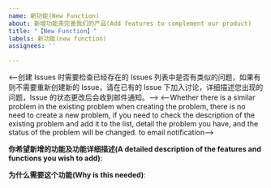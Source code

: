 ```yaml
---
name: 新功能(New Function)
about: 新增功能来完善我们的产品(Add features to complement our product)
title: "【New Function】"
labels: 新功能(new function)
assignees: ''

---
```


<--创建 Issues 时需要检查已经存在的 Issues 列表中是否有类似的问题，如果有则不需要重新创建新的 Issue，请在已有的 Issue 下加入讨论，详细描述您出现的问题，Issue 的状态更改后会收到邮件通知。-->
<--Whether there is a similar problem in the existing problem when creating the problem, there is no need to create a new problem, if you need to check the description of the existing problem and add it to the list, detail the problem you have, and the status of the problem will be changed. to email notification-->

**你希望新增的功能及功能详细描述(A detailed description of the features and functions you wish to add)**:

**为什么需要这个功能(Why is this needed)**:
